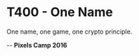 T400 - One Name
===============

One name, one game, one crypto principle.

--
**Pixels Camp 2016**
